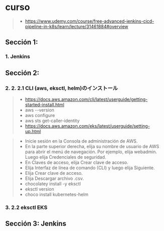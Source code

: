 
# curso
>- https://www.udemy.com/course/free-advanced-jenkins-cicd-pipeline-in-k8s/learn/lecture/31461884#overview

## Sección 1:

### 1. Jenkins

## Sección 2:

### 2. 2. 2.1 CLI (aws, eksctl, helm)のインストール
>- https://docs.aws.amazon.com/cli/latest/userguide/getting-started-install.html
>- aws --version
>- aws configure
>- aws sts get-caller-identity
>- https://docs.aws.amazon.com/eks/latest/userguide/setting-up.html

>- Inicie sesión en la Consola de administración de AWS.
>- En la parte superior derecha, elija su nombre de usuario de AWS para abrir el menú de navegación. Por ejemplo, elija webadmin. Luego elija Credenciales de seguridad.
>- En Claves de acceso, elija Crear clave de acceso.
>- Elija Interfaz de línea de comando (CLI) y luego elija Siguiente.
>- Elija Crear clave de acceso.
>- Elija Descargar archivo .csv.
>- chocolatey install -y eksctl
>- eksctl version
>- choco install kubernetes-helm

### 3. 2.2 eksctl EKS

## Sección 3: Jenkins